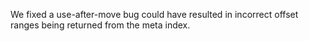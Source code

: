 We fixed a use-after-move bug could have resulted in incorrect offset ranges
being returned from the meta index. 
